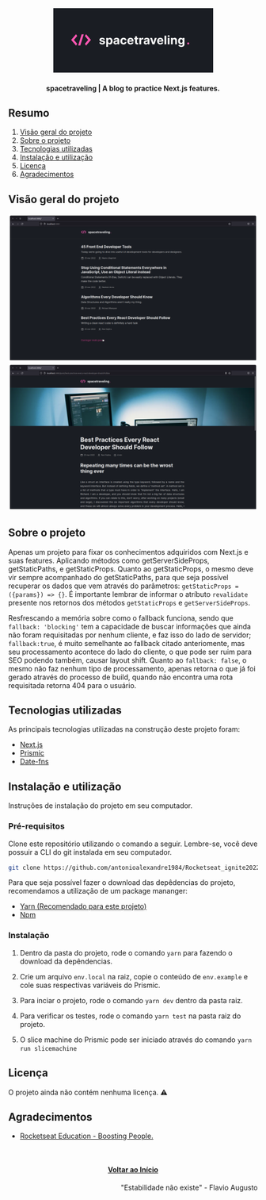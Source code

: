 <div id="top" align="center">
  <div>
    <img src="github/images/spacetraveling-logo.png" alt="Logo">
  </div>
  <h4 align="center">spacetraveling | A blog to practice Next.js features.</h4>
</div>

## Resumo

  <ol>
    <li><a href="#visão-geral-do-projeto">Visão geral do projeto</a></li>
    <li><a href="#sobre-o-projeto">Sobre o projeto</a></li>
    <li><a href="#tecnologias-utilizadas">Tecnologias utilizadas</a></li>
    <li><a href="#instalação-e-utilização">Instalação e utilização</a></li>
    <li><a href="#licença">Licença</a></li>
    <li><a href="#agradecimentos">Agradecimentos</a></li>
  </ol>

## Visão geral do projeto

<div align="center">
  <img src="github/images/spacetraveling-home.png" alt="home">
  <img src="github/images/spacetraveling-post.png" alt="post">
</div>

## Sobre o projeto

Apenas um projeto para fixar os conhecimentos adquiridos com Next.js e suas features. Aplicando métodos como getServerSideProps,
getStaticPaths, e getStaticProps. Quanto ao getStaticProps, o mesmo deve vir sempre acompanhado do getStaticPaths, para que seja
possível recuperar os dados que vem através do parâmetros: `getStaticProps = ({params}) => {}`. É importante lembrar de informar
o atríbuto `revalidate` presente nos retornos dos métodos `getStaticProps` e `getServerSideProps`.

Resfrescando a memória sobre como o fallback funciona, sendo que `fallback: 'blocking'` tem a capacidade de buscar informações
que ainda não foram requisitadas por nenhum cliente, e faz isso do lado de servidor; `fallback:true`, é muito semelhante ao
fallback citado anteriomente, mas seu processamento acontece do lado do cliente, o que pode ser ruim para SEO podendo também,
causar layout shift. Quanto ao `fallback: false`, o mesmo não faz nenhum tipo de processamento, apenas retorna o que já foi
gerado através do processo de build, quando não encontra uma rota requisitada retorna 404 para o usuário.

## Tecnologias utilizadas

As principais tecnologias utilizadas na construção deste projeto foram:

* [Next.js](https://nextjs.org/)
* [Prismic](https://prismic.io/)
* [Date-fns](https://date-fns.org/)

## Instalação e utilização

Instruções de instalação do projeto em seu computador.

### Pré-requisitos

Clone este repositório utilizando o comando a seguir. Lembre-se, você deve possuir a CLI do git instalada em seu computador.

```sh
git clone https://github.com/antonioalexandre1984/Rocketseat_ignite2022_React_Chapter_03_Challenger01.git
```
Para que seja possível fazer o download das depêdencias do projeto, recomendamos a utilização de um package mananger:

* [Yarn (Recomendado para este projeto)](https://classic.yarnpkg.com/lang/en/docs/install/#debian-stable)
* [Npm](https://nodejs.org/en/)

### Instalação

1. Dentro da pasta do projeto, rode o comando ```yarn``` para fazendo o download da depêndencias.

2. Crie um arquivo `env.local` na raiz, copie o conteúdo de `env.example` e cole suas respectivas variáveis do Prismic.

3. Para inciar o projeto, rode o comando ```yarn dev``` dentro da pasta raiz.

4. Para verificar os testes, rode o comando `yarn test` na pasta raiz do projeto.

5. O slice machine do Prismic pode ser iniciado através do comando `yarn run slicemachine`

## Licença

 O projeto ainda não contém nenhuma licença. ⚠️

## Agradecimentos

* [Rocketseat Education - Boosting People.](https://www.rocketseat.com.br/)

<br/>
<h4 align="center"><a href="#top">Voltar ao Início</a></h4>

<p align="right">"Estabilidade não existe" - Flavio Augusto</p>

